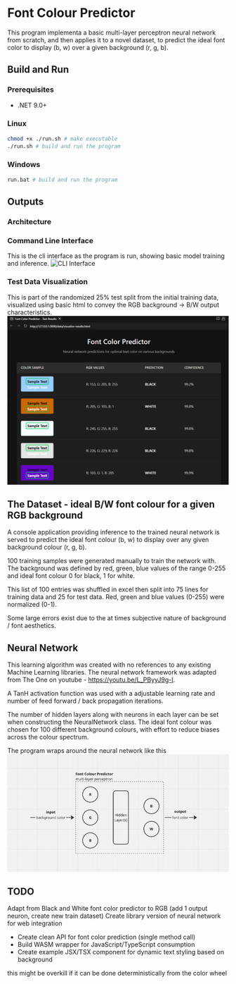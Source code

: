 # Font Colour Predictor
This program implementa a basic multi-layer perceptron neural network from scratch, and then applies it to a novel dataset, to predict the ideal font color to display (b, w) over a given background (r, g, b).


## Build and Run

### Prerequisites
- .NET 9.0+
### Linux
```bash
chmod +x ./run.sh # make executable
./run.sh # build and run the program
```
### Windows
```bash
run.bat # build and run the program
```

## Outputs

### Architecture

### Command Line Interface
This is the cli interface as the program is run, showing basic model training and inference.
![CLI Interface](data/images/cli_interface.gif)
### Test Data Visualization
This is part of the randomized 25% test split from the initial training data, visualized using basic html to convey the RGB background -> B/W output characteristics.
![Test Data Visualization](data/images/test_split.png)


## The Dataset - ideal B/W font colour for a given RGB background
A console application providing inference to the trained neural network is served to predict the ideal font colour (b, w) to display over any given background colour (r, g, b).

100 training samples were generated manually to train the network with. The background was defined by red, green, blue values of the range 0-255 and ideal font colour 0 for black, 1 for white.

This list of 100 entries was shuffled in excel then split into 75 lines for training data and 
25 for test data. Red, green and blue values (0-255) were normalized (0-1).

Some large errors exist due to the at times subjective nature of background / font aesthetics.


## Neural Network

This learning algorithm was created with no references to any existing Machine Learning libraries. The neural network framework
was adapted from The One on youtube - https://youtu.be/L_PByyJ9g-I.

A TanH activation function was used with a adjustable learning rate and number of feed forward / back propagation iterations.

The number of hidden layers along with neurons in each layer can be set when constructing the NeuralNetwork class. 
The ideal font colour was chosen for 100 different background colours, with effort to reduce biases across the colour 
spectrum. 

The program wraps around the neural network like this
![CLI Interface](data/images/neural_network.png)

## TODO
Adapt from Black and White font color predictor to RGB (add 1 output neuron, create new train dataset)
Create library version of neural network for web integration 
- Create clean API for font color prediction (single method call)
- Build WASM wrapper for JavaScript/TypeScript consumption
- Create example JSX/TSX component for dynamic text styling based on background

this might be overkill if it can be done deterministically from the color wheel